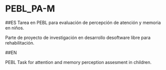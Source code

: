 # PEBL_PA-M

##ES
Tarea en PEBL para evaluación de percepción de atención y memoria en niños.

Parte de proyecto de investigación en desarrollo desoftware libre para rehabilitación.

##EN

PEBL Task for attention and memory perception assesment in children.
